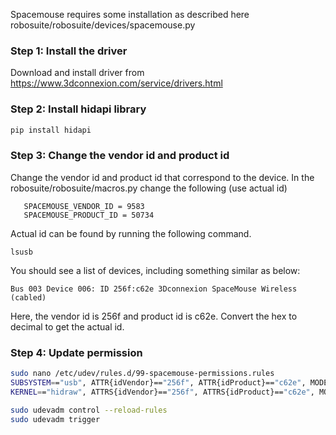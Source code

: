 Spacemouse requires some installation as described here robosuite/robosuite/devices/spacemouse.py


### Step 1: Install the driver
Download and install driver from https://www.3dconnexion.com/service/drivers.html

### Step 2: Install hidapi library
```bash
pip install hidapi
```

### Step 3: Change the vendor id and product id
Change the vendor id and product id that correspond to the device. In the robosuite/robosuite/macros.py change the following (use actual id)
```
   SPACEMOUSE_VENDOR_ID = 9583
   SPACEMOUSE_PRODUCT_ID = 50734
```

Actual id can be found by running the following command.
```
lsusb
```
You should see a list of devices, including something similar as below: 
```
Bus 003 Device 006: ID 256f:c62e 3Dconnexion SpaceMouse Wireless (cabled)
``` 
Here, the vendor id is 256f and product id is c62e. Convert the hex to decimal to get the actual id.


### Step 4: Update permission
```bash
sudo nano /etc/udev/rules.d/99-spacemouse-permissions.rules
SUBSYSTEM=="usb", ATTR{idVendor}=="256f", ATTR{idProduct}=="c62e", MODE="0666"
KERNEL=="hidraw", ATTRS{idVendor}=="256f", ATTRS{idProduct}=="c62e", MODE="0666"

sudo udevadm control --reload-rules
sudo udevadm trigger
```

